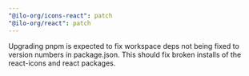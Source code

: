 ```yaml
---
"@ilo-org/icons-react": patch
"@ilo-org/react": patch
---
```


Upgrading pnpm is expected to fix workspace deps not being fixed to version numbers in package.json. This should fix broken installs of the react-icons and react packages.
